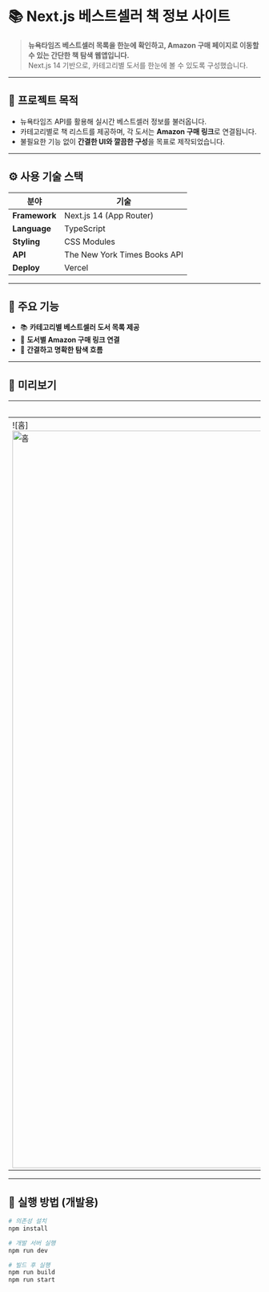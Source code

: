 # 📚 Next.js 베스트셀러 책 정보 사이트

> **뉴욕타임즈 베스트셀러 목록을 한눈에 확인하고, Amazon 구매 페이지로 이동할 수 있는 간단한 책 탐색 웹앱입니다.**  
> Next.js 14 기반으로, 카테고리별 도서를 한눈에 볼 수 있도록 구성했습니다.

---

## 🎯 프로젝트 목적

- 뉴욕타임즈 API를 활용해 실시간 베스트셀러 정보를 불러옵니다.
- 카테고리별로 책 리스트를 제공하며, 각 도서는 **Amazon 구매 링크**로 연결됩니다.
- 불필요한 기능 없이 **간결한 UI와 깔끔한 구성**을 목표로 제작되었습니다.

---

## ⚙️ 사용 기술 스택

| 분야         | 기술                           |
|--------------|--------------------------------|
| **Framework**| Next.js 14 (App Router)        |
| **Language** | TypeScript                     |
| **Styling**  | CSS Modules                    |
| **API**      | The New York Times Books API   |
| **Deploy**   | Vercel                         |

---

## 📌 주요 기능

- 📚 **카테고리별 베스트셀러 도서 목록 제공**
- 🔗 **도서별 Amazon 구매 링크 연결**
- 🧭 **간결하고 명확한 탐색 흐름**

---

## 📸 미리보기

| 홈 화면 | 책 리스트 |
|---------|-----------|
| ![홈]<img width="1470" alt="홈" src="https://github.com/user-attachments/assets/bb40c6bd-e07a-40ec-8375-0910ee923506" /> | ![디테일]<img width="1470" alt="디테일" src="https://github.com/user-attachments/assets/fd45c7e8-c435-4d31-a299-be26539e7ed5" /> |

---

## 🧪 실행 방법 (개발용)

```bash
# 의존성 설치
npm install

# 개발 서버 실행
npm run dev

# 빌드 후 실행
npm run build
npm run start
